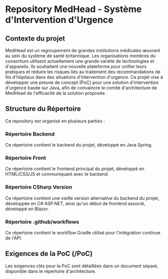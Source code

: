 # Repository MedHead - Système d'Intervention d'Urgence

## Contexte du projet

MedHead est un regroupement de grandes institutions médicales œuvrant au sein du système de santé britannique. Les organisations membres du consortium utilisent actuellement une grande variété de technologies et d'appareils. Ils souhaitent une nouvelle plateforme pour unifier leurs pratiques et réduire les risques liés au traitement des recommandations de lits d'hôpitaux dans des situations d'intervention d'urgence.
Ce projet vise à développer une preuve de concept (PoC) pour une solution d'intervention d'urgence basée sur Java, afin de convaincre le comité d'architecture de MedHead de l'efficacité de la solution proposée.

## Structure du Répertoire
Ce repository est organisé en plusieurs parties :

### Répertoire Backend
Ce répertoire contient le backend du projet, développé en Java Spring.

### Répertoire Front
Ce répertoire contient le frontend principal du projet, développé en HTML/CSS/JS et communiquant avec le backend.

### Répertoire CSharp Version
Ce répertoire contient une vieille version alternative du backend du projet, développée en C# ASP.NET, ainsi qu'un début de frontend associé, développé en Blazor.

### Répertoire .github/workflows
Ce répertoire contient le workflow Gradle utilisé pour l'intégration continue de l'API.

## Exigences de la PoC (/PoC)
Les exigences clés pour la PoC sont détaillées dans un document séparé, disponible dans le répertoire d'architecture.
